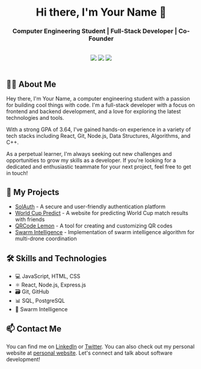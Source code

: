 <div align="center">
  <h1>Hi there, I'm Your Name 👋</h1>
  <h3>Computer Engineering Student | Full-Stack Developer | Co-Founder</h3>
  <br>
  <a href="https://www.solauth.xyz/"><img src="https://img.shields.io/badge/SolAuth-Blockchain%20Authentication-orange"></a>
  <a href="https://www.worldcup-predict.com/"><img src="https://img.shields.io/badge/World%20Cup%20Predictor-Predict%20matches-blue"></a>
  <a href="https://www.qrcode-lemon.com/"><img src="https://img.shields.io/badge/QRCode%20Lemon-Generate%20QR%20codes-green"></a>
  <br>
  <br>
</div>

## 👨‍💻 About Me

Hey there, I'm Your Name, a computer engineering student with a passion for building cool things with code. I'm a full-stack developer with a focus on frontend and backend development, and a love for exploring the latest technologies and tools. 

With a strong GPA of 3.64, I've gained hands-on experience in a variety of tech stacks including React, Git, Node.js, Data Structures, Algorithms, and C++. 

As a perpetual learner, I'm always seeking out new challenges and opportunities to grow my skills as a developer. If you're looking for a dedicated and enthusiastic teammate for your next project, feel free to get in touch!


## 🚀 My Projects

- [SolAuth](https://www.solauth.xyz/) - A secure and user-friendly authentication platform
- [World Cup Predict](https://www.worldcup-predict.com/) - A website for predicting World Cup match results with friends
- [QRCode Lemon](https://qrcode-lemon.com/) - A tool for creating and customizing QR codes
- [Swarm Intelligence](https://github.com/immpeccable/Coverage-Path-Planning) - Implementation of swarm intelligence algorithm for multi-drone coordination

## 🛠️ Skills and Technologies
- 💻 JavaScript, HTML, CSS
- ⚛️ React, Node.js, Express.js
- 🗃️ Git, GitHub
- 📊 SQL, PostgreSQL
- 🐝 Swarm Intelligence

## 📫 Contact Me
You can find me on [LinkedIn](https://www.linkedin.com/in/tunahan-dundar/) or [Twitter](https://twitter.com/thlikelymdiorum/). You can also check out my personal website at [personal website](https://tunahan-dundar.netlify.app/). Let's connect and talk about software development!

<!--
**immpeccable/immpeccable** is a ✨ _special_ ✨ repository because its `README.md` (this file) appears on your GitHub profile.

Here are some ideas to get you started:

- 🔭 I’m currently working on ...
- 🌱 I’m currently learning ...
- 👯 I’m looking to collaborate on ...
- 🤔 I’m looking for help with ...
- 💬 Ask me about ...
- 📫 How to reach me: ...
- 😄 Pronouns: ...
- ⚡ Fun fact: ...
-->
